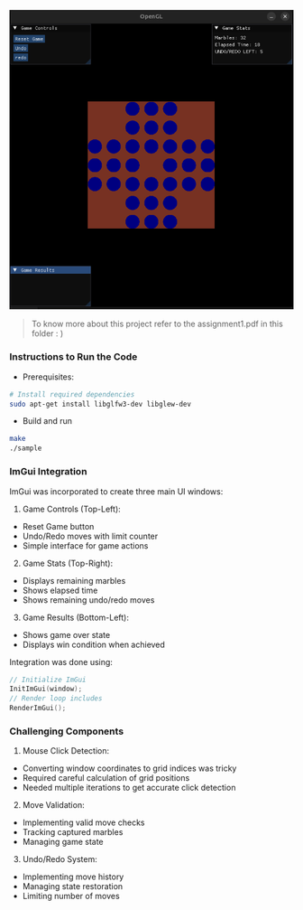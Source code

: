 ![game](./game.png)

> To know more about this project refer to the assignment1.pdf in this folder : )


### Instructions to Run the Code

* Prerequisites:

```bash
# Install required dependencies
sudo apt-get install libglfw3-dev libglew-dev
```

* Build and run

```bash
make 
./sample
```

### ImGui Integration
 ImGui was incorporated to create three main UI windows:

1. Game Controls (Top-Left):

* Reset Game button
* Undo/Redo moves with limit counter
* Simple interface for game actions

2. Game Stats (Top-Right):

* Displays remaining marbles
* Shows elapsed time
* Shows remaining undo/redo moves

3. Game Results (Bottom-Left):

* Shows game over state
* Displays win condition when achieved

Integration was done using:

```cpp
// Initialize ImGui
InitImGui(window);
// Render loop includes
RenderImGui();

```

### Challenging Components
1. Mouse Click Detection:

* Converting window coordinates to grid indices was tricky
* Required careful calculation of grid positions
* Needed multiple iterations to get accurate click detection

2. Move Validation:

* Implementing valid move checks
* Tracking captured marbles
* Managing game state

3. Undo/Redo System:

* Implementing move history
* Managing state restoration
* Limiting number of moves



